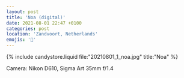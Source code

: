 ```yaml
---
layout: post
title: 'Noa (digital)'
date: 2021-08-01 22:47 +0100
categories: post
location: 'Zandvoort, Netherlands'
emojis: '🔞'
---
```


{% include candystore.liquid file:"20210801_1_noa.jpg" title:"Noa" %}

Camera: Nikon D610, Sigma Art 35mm f/1.4
